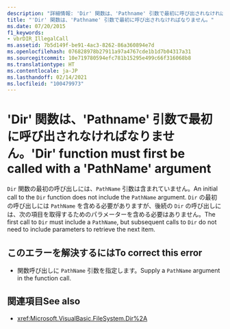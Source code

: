 ```yaml
---
description: "詳細情報: 'Dir' 関数は、'Pathname' 引数で最初に呼び出されなければなりません。"
title: "'Dir' 関数は、'Pathname' 引数で最初に呼び出されなければなりません。"
ms.date: 07/20/2015
f1_keywords:
- vbrDIR_IllegalCall
ms.assetid: 7b5d149f-be91-4ac3-8262-86a360894e7d
ms.openlocfilehash: 076828978b27911a97a4767cde1b1d7b04317a31
ms.sourcegitcommit: 10e719780594efc781b15295e499c66f316068b8
ms.translationtype: HT
ms.contentlocale: ja-JP
ms.lasthandoff: 02/14/2021
ms.locfileid: "100479973"
---
```

# <a name="dir-function-must-first-be-called-with-a-pathname-argument"></a><span data-ttu-id="eb1f6-103">'Dir' 関数は、'Pathname' 引数で最初に呼び出されなければなりません。</span><span class="sxs-lookup"><span data-stu-id="eb1f6-103">'Dir' function must first be called with a 'PathName' argument</span></span>

<span data-ttu-id="eb1f6-104">`Dir` 関数の最初の呼び出しには、`PathName` 引数は含まれていません。</span><span class="sxs-lookup"><span data-stu-id="eb1f6-104">An initial call to the `Dir` function does not include the `PathName` argument.</span></span> <span data-ttu-id="eb1f6-105">`Dir` の最初の呼び出しには `PathName` を含める必要がありますが、後続の `Dir` の呼び出しには、次の項目を取得するためのパラメーターを含める必要はありません。</span><span class="sxs-lookup"><span data-stu-id="eb1f6-105">The first call to `Dir` must include a `PathName`, but subsequent calls to `Dir` do not need to include parameters to retrieve the next item.</span></span>

## <a name="to-correct-this-error"></a><span data-ttu-id="eb1f6-106">このエラーを解決するには</span><span class="sxs-lookup"><span data-stu-id="eb1f6-106">To correct this error</span></span>

- <span data-ttu-id="eb1f6-107">関数呼び出しに `PathName` 引数を指定します。</span><span class="sxs-lookup"><span data-stu-id="eb1f6-107">Supply a `PathName` argument in the function call.</span></span>

## <a name="see-also"></a><span data-ttu-id="eb1f6-108">関連項目</span><span class="sxs-lookup"><span data-stu-id="eb1f6-108">See also</span></span>

- <xref:Microsoft.VisualBasic.FileSystem.Dir%2A>
